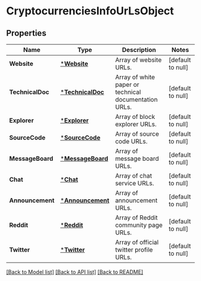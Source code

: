 # CryptocurrenciesInfoUrLsObject

## Properties
Name | Type | Description | Notes
------------ | ------------- | ------------- | -------------
**Website** | [***Website**](website.md) | Array of website URLs. | [default to null]
**TechnicalDoc** | [***TechnicalDoc**](technical_doc.md) | Array of white paper or technical documentation URLs. | [default to null]
**Explorer** | [***Explorer**](explorer.md) | Array of block explorer URLs. | [default to null]
**SourceCode** | [***SourceCode**](source_code.md) | Array of source code URLs. | [default to null]
**MessageBoard** | [***MessageBoard**](message_board.md) | Array of message board URLs. | [default to null]
**Chat** | [***Chat**](chat.md) | Array of chat service URLs. | [default to null]
**Announcement** | [***Announcement**](announcement.md) | Array of announcement URLs. | [default to null]
**Reddit** | [***Reddit**](reddit.md) | Array of Reddit community page URLs. | [default to null]
**Twitter** | [***Twitter**](twitter.md) | Array of official twitter profile URLs. | [default to null]

[[Back to Model list]](../README.md#documentation-for-models) [[Back to API list]](../README.md#documentation-for-api-endpoints) [[Back to README]](../README.md)


